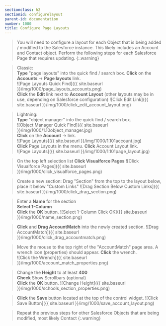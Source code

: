 ```yaml
---
sectionclass: h2
sectionid: configurelayout
parent-id: documentation
number: 1000
title: Configure Page Layouts
---
```

>You will need to configure a layout for each Object that is being added / modified to the Salesforce instance. This likely includes an Account and Contact object. Perform the following steps for each Salesforce Page that requires updating.
{:.warning}

>Classic:  
**Type** "page layouts" into the quick find / search box. **Click** on the **Accounts** -> **Page layouts** link.  
![Page Layouts Quick Find]({{ site.baseurl }}/img/1000/page_layouts_accounts.png)  
**Click** the **Edit** link next to **Account Layout** (other layouts may be in use, depending on Salesforce configuration)
![Click Edit Link]({{ site.baseurl }}/img/1000/click_edit_account_layout.png)

>Lightning:  
**Type** "object manager" into the quick find / search box.  
![Object Manager Quick Find]({{ site.baseurl }}/img/1000/1.10object_manager.jpg)  
**Click** on the **Account** -> link.  
![Page Layouts]({{ site.baseurl }}/img/1000/1.101account.jpg)  
**Click** Page Layouts in the menu.  **Click** Account Layout link.  
![Page Layouts]({{ site.baseurl }}/img/1000/1.101page_layout.jpg)  

>On the top left selection list **Click Visualforce Pages**
![Click Visualforce Pages]({{ site.baseurl }}/img/1000/click_visualforce_pages.png)

>Create a new section: Drag "Section" from the top to the layout below, place it below "Custom Links"
![Drag Section Below Custom Links]({{ site.baseurl }}/img/1000/click_drag_section.png)

>Enter a **Name** for the section  
**Select 1-Column**  
**Click** the **OK** button.
![Select 1-Column Click OK]({{ site.baseurl }}/img/1000/name_section.png)

>**Click** and **Drag AccountMatch** into the newly created section.
![Drag AccountMatch]({{ site.baseurl }}/img/1000/click_drag_accountmatch.png)

>Move the mouse to the top right of the "AccountMatch" page area. A wrench icon (properties) should appear. **Click** the wrench.  
![Click the Wrench]({{ site.baseurl }}/img/1000/account_match_properties.png)

>Change the **Height** to at least **400**  
**Check** Show Scrollbars (optional)  
**Click** the **OK** button.
![Change Height]({{ site.baseurl }}/img/1000/schools_section_properties.png)

>**Click** the **Save** button located at the top of the control widget.
![Click Save Button]({{ site.baseurl }}/img/1000/save_account_layout.png)

>Repeat the previous steps for other Salesforce Objects that are being modified, most likely Contact
{:.warning}
